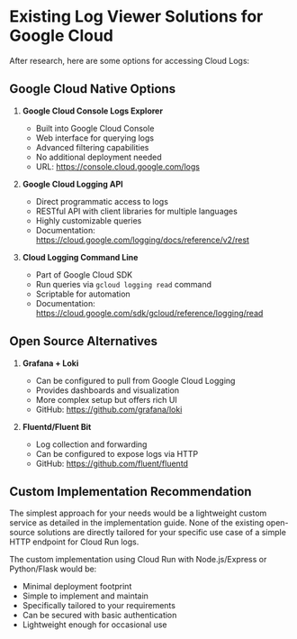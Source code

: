 # Existing Log Viewer Solutions for Google Cloud

After research, here are some options for accessing Cloud Logs:

## Google Cloud Native Options

1. **Google Cloud Console Logs Explorer**
   - Built into Google Cloud Console
   - Web interface for querying logs
   - Advanced filtering capabilities
   - No additional deployment needed
   - URL: https://console.cloud.google.com/logs

2. **Google Cloud Logging API**
   - Direct programmatic access to logs
   - RESTful API with client libraries for multiple languages
   - Highly customizable queries
   - Documentation: https://cloud.google.com/logging/docs/reference/v2/rest

3. **Cloud Logging Command Line**
   - Part of Google Cloud SDK
   - Run queries via `gcloud logging read` command
   - Scriptable for automation
   - Documentation: https://cloud.google.com/sdk/gcloud/reference/logging/read

## Open Source Alternatives

1. **Grafana + Loki**
   - Can be configured to pull from Google Cloud Logging
   - Provides dashboards and visualization
   - More complex setup but offers rich UI
   - GitHub: https://github.com/grafana/loki

2. **Fluentd/Fluent Bit**
   - Log collection and forwarding
   - Can be configured to expose logs via HTTP
   - GitHub: https://github.com/fluent/fluentd

## Custom Implementation Recommendation

The simplest approach for your needs would be a lightweight custom service as detailed in the implementation guide. None of the existing open-source solutions are directly tailored for your specific use case of a simple HTTP endpoint for Cloud Run logs.

The custom implementation using Cloud Run with Node.js/Express or Python/Flask would be:
- Minimal deployment footprint
- Simple to implement and maintain
- Specifically tailored to your requirements
- Can be secured with basic authentication
- Lightweight enough for occasional use